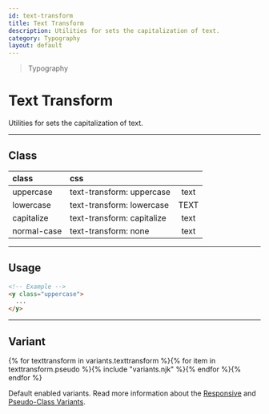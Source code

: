 ```yaml
---
id: text-transform
title: Text Transform
description: Utilities for sets the capitalization of text.
category: Typography
layout: default
---
```


> Typography

# Text Transform

Utilities for sets the capitalization of text.

---

## Class

| <span class="px-3 py-1 text-white (dark)text-charcoal-100 bg-charcoal-100 (dark)bg-gray-600 rounded-full">class</span> | <span class="px-3 py-1 text-white (dark)text-charcoal-100 bg-charcoal-100 (dark)bg-gray-600 rounded-full">css</span> | |
|:--|:--|:-:|
| uppercase | text-transform: uppercase | <y class="text-lg uppercase">text</y> |
| lowercase | text-transform: lowercase | <y class="text-lg lowercase">TEXT</y> |
| capitalize | text-transform: capitalize | <y class="text-lg capitalize">text</y> |
| normal-case | text-transform: none | <y class="text-lg none">text</y> |

---

## Usage

```html
<!-- Example -->
<y class="uppercase">
  ...
</y>
```

---

## Variant

<y class="flex flex-gap-2 flex-wrap justify-start items-center">{% for texttransform in variants.texttransform %}{% for item in texttransform.pseudo %}{% include "variants.njk" %}{% endfor %}{% endfor %}</y>

Default enabled variants. Read more information about the [Responsive](/responsive) and [Pseudo-Class Variants](/pseudo-class-variants/).